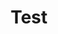 ---
title: "Test"
slug: "Test"
layout: "Test"
outputs:
    - html
    - json
menu:
    main:
        weight: -60
        params: 
            icon: Test
---